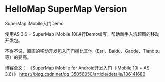 # HelloMap SuperMap Version
SuperMap iMobile入门Demo

使用AS 3.6 + SuperMap iMobile 10i进行Demo编写，帮助新手入坑超图的移动开发包。

不得不说，超图的移动开发包入门门槛比其他（Esri、Baidu、Gaode、Tianditu等）的要高。

博客全文：
  《SuperMap iMobile for Android开发入门（iMobile 10i + AS 3.6）》 
  https://blog.csdn.net/qq_35056050/article/details/106141680
